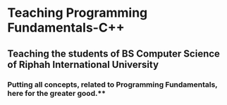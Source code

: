 # Teaching Programming Fundamentals-C++
## Teaching the students of BS Computer Science of Riphah International University
### Putting all concepts, related to Programming Fundamentals, here for the greater good.**
